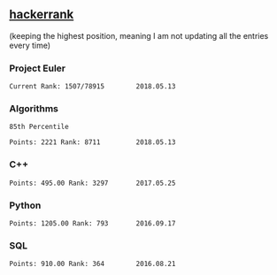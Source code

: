 ## [hackerrank](https://www.hackerrank.com/Liviul)
(keeping the highest position, meaning I am not updating all the entries every time)

### Project Euler

	Current Rank: 1507/78915		2018.05.13

### Algorithms

	85th Percentile

	Points: 2221 Rank: 8711			2018.05.13
	
### C++

	Points: 495.00 Rank: 3297		2017.05.25
	
### Python

	Points: 1205.00 Rank: 793		2016.09.17

### SQL

	Points: 910.00 Rank: 364		2016.08.21
